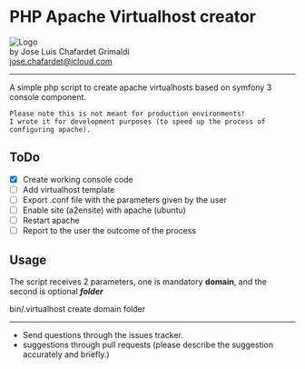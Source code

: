 # PHP Apache Virtualhost creator

![Logo](http://i.imgur.com/dzfZcU7.png?1)  
by Jose Luis Chafardet Grimaldi  
jose.chafardet@icloud.com
***
A simple php script to create apache virtualhosts based on symfony 3 console component.

```
Please note this is not meant for production environments! 
I wrote it for development purposes (to speed up the process of configuring apache).
```

## ToDo
- [x] Create working console code
- [ ] Add virtualhost template
- [ ] Export .conf file with the parameters given by the user
- [ ] Enable site (a2ensite) with apache (ubuntu)
- [ ] Restart apache
- [ ] Report to the user the outcome of the process

## Usage

The script receives 2 parameters, one is mandatory **domain**, and the second is optional _**folder**_

bin/.virtualhost create domain folder

***

* Send questions through the issues tracker.
* suggestions through pull requests (please describe the suggestion accurately and briefly.)


